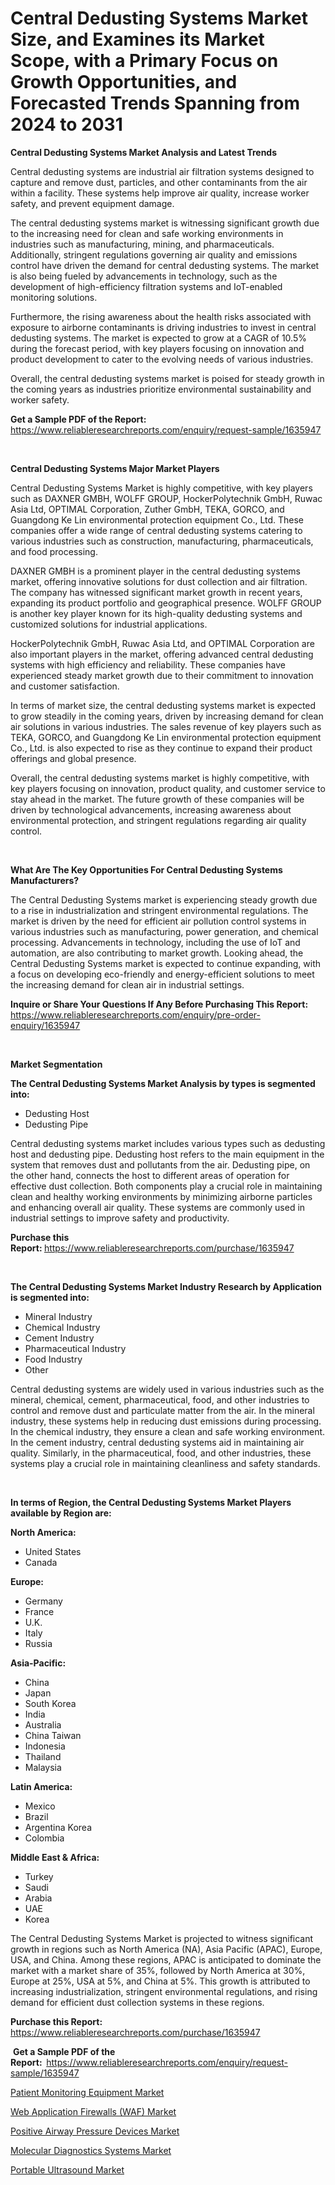 <p><h1>Central Dedusting Systems Market Size, and Examines its Market Scope, with a Primary Focus on Growth Opportunities, and Forecasted Trends Spanning from 2024 to 2031</h1></p><p><strong>Central Dedusting Systems Market Analysis and Latest Trends</strong></p>
<p><p>Central dedusting systems are industrial air filtration systems designed to capture and remove dust, particles, and other contaminants from the air within a facility. These systems help improve air quality, increase worker safety, and prevent equipment damage.</p><p>The central dedusting systems market is witnessing significant growth due to the increasing need for clean and safe working environments in industries such as manufacturing, mining, and pharmaceuticals. Additionally, stringent regulations governing air quality and emissions control have driven the demand for central dedusting systems. The market is also being fueled by advancements in technology, such as the development of high-efficiency filtration systems and IoT-enabled monitoring solutions.</p><p>Furthermore, the rising awareness about the health risks associated with exposure to airborne contaminants is driving industries to invest in central dedusting systems. The market is expected to grow at a CAGR of 10.5% during the forecast period, with key players focusing on innovation and product development to cater to the evolving needs of various industries.</p><p>Overall, the central dedusting systems market is poised for steady growth in the coming years as industries prioritize environmental sustainability and worker safety.</p></p>
<p><strong>Get a Sample PDF of the Report:&nbsp;</strong> <a href="https://www.reliableresearchreports.com/enquiry/request-sample/1635947">https://www.reliableresearchreports.com/enquiry/request-sample/1635947</a></p>
<p>&nbsp;</p>
<p><strong>Central Dedusting Systems Major Market Players</strong></p>
<p><p>Central Dedusting Systems Market is highly competitive, with key players such as DAXNER GMBH, WOLFF GROUP, HockerPolytechnik GmbH, Ruwac Asia Ltd, OPTIMAL Corporation, Zuther GmbH, TEKA, GORCO, and Guangdong Ke Lin environmental protection equipment Co., Ltd. These companies offer a wide range of central dedusting systems catering to various industries such as construction, manufacturing, pharmaceuticals, and food processing.</p><p>DAXNER GMBH is a prominent player in the central dedusting systems market, offering innovative solutions for dust collection and air filtration. The company has witnessed significant market growth in recent years, expanding its product portfolio and geographical presence. WOLFF GROUP is another key player known for its high-quality dedusting systems and customized solutions for industrial applications.</p><p>HockerPolytechnik GmbH, Ruwac Asia Ltd, and OPTIMAL Corporation are also important players in the market, offering advanced central dedusting systems with high efficiency and reliability. These companies have experienced steady market growth due to their commitment to innovation and customer satisfaction.</p><p>In terms of market size, the central dedusting systems market is expected to grow steadily in the coming years, driven by increasing demand for clean air solutions in various industries. The sales revenue of key players such as TEKA, GORCO, and Guangdong Ke Lin environmental protection equipment Co., Ltd. is also expected to rise as they continue to expand their product offerings and global presence.</p><p>Overall, the central dedusting systems market is highly competitive, with key players focusing on innovation, product quality, and customer service to stay ahead in the market. The future growth of these companies will be driven by technological advancements, increasing awareness about environmental protection, and stringent regulations regarding air quality control.</p></p>
<p>&nbsp;</p>
<p><strong>What Are The Key Opportunities For Central Dedusting Systems Manufacturers?</strong></p>
<p><p>The Central Dedusting Systems market is experiencing steady growth due to a rise in industrialization and stringent environmental regulations. The market is driven by the need for efficient air pollution control systems in various industries such as manufacturing, power generation, and chemical processing. Advancements in technology, including the use of IoT and automation, are also contributing to market growth. Looking ahead, the Central Dedusting Systems market is expected to continue expanding, with a focus on developing eco-friendly and energy-efficient solutions to meet the increasing demand for clean air in industrial settings.</p></p>
<p><strong>Inquire or Share Your Questions If Any Before Purchasing This Report:</strong> <a href="https://www.reliableresearchreports.com/enquiry/pre-order-enquiry/1635947">https://www.reliableresearchreports.com/enquiry/pre-order-enquiry/1635947</a></p>
<p>&nbsp;</p>
<p><strong>Market Segmentation</strong></p>
<p><strong>The Central Dedusting Systems Market Analysis by types is segmented into:</strong></p>
<p><ul><li>Dedusting Host</li><li>Dedusting Pipe</li></ul></p>
<p><p>Central dedusting systems market includes various types such as dedusting host and dedusting pipe. Dedusting host refers to the main equipment in the system that removes dust and pollutants from the air. Dedusting pipe, on the other hand, connects the host to different areas of operation for effective dust collection. Both components play a crucial role in maintaining clean and healthy working environments by minimizing airborne particles and enhancing overall air quality. These systems are commonly used in industrial settings to improve safety and productivity.</p></p>
<p><strong>Purchase this Report:&nbsp;</strong><a href="https://www.reliableresearchreports.com/purchase/1635947">https://www.reliableresearchreports.com/purchase/1635947</a></p>
<p>&nbsp;</p>
<p><strong>The Central Dedusting Systems Market Industry Research by Application is segmented into:</strong></p>
<p><ul><li>Mineral Industry</li><li>Chemical Industry</li><li>Cement Industry</li><li>Pharmaceutical Industry</li><li>Food Industry</li><li>Other</li></ul></p>
<p><p>Central dedusting systems are widely used in various industries such as the mineral, chemical, cement, pharmaceutical, food, and other industries to control and remove dust and particulate matter from the air. In the mineral industry, these systems help in reducing dust emissions during processing. In the chemical industry, they ensure a clean and safe working environment. In the cement industry, central dedusting systems aid in maintaining air quality. Similarly, in the pharmaceutical, food, and other industries, these systems play a crucial role in maintaining cleanliness and safety standards.</p></p>
<p>&nbsp;</p>
<p><strong>In terms of Region, the Central Dedusting Systems Market Players available by Region are:</strong></p>
<p>
    <p> <strong> North America: </strong>
        <ul>
            <li>United States</li>
            <li>Canada</li>
        </ul>
        </p> 
    <p> <strong> Europe: </strong>
        <ul>
            <li>Germany</li>
            <li>France</li>
            <li>U.K.</li>
            <li>Italy</li>
            <li>Russia</li>
        </ul>
        </p> 
    <p> <strong> Asia-Pacific: </strong>
        <ul>
            <li>China</li>
            <li>Japan</li>
            <li>South Korea</li>
            <li>India</li>
            <li>Australia</li>
            <li>China Taiwan</li>
            <li>Indonesia</li>
            <li>Thailand</li>
            <li>Malaysia</li>
        </ul>
        </p> 
    <p> <strong> Latin America: </strong>
        <ul>
            <li>Mexico</li>
            <li>Brazil</li>
            <li>Argentina Korea</li>
            <li>Colombia</li>
        </ul>
        </p> 
    <p> <strong> Middle East & Africa: </strong>
        <ul>
            <li>Turkey</li>
            <li>Saudi</li>
            <li>Arabia</li>
            <li>UAE</li>
            <li>Korea</li>
        </ul>
    </p>
    </p>
<p><p>The Central Dedusting Systems Market is projected to witness significant growth in regions such as North America (NA), Asia Pacific (APAC), Europe, USA, and China. Among these regions, APAC is anticipated to dominate the market with a market share of 35%, followed by North America at 30%, Europe at 25%, USA at 5%, and China at 5%. This growth is attributed to increasing industrialization, stringent environmental regulations, and rising demand for efficient dust collection systems in these regions.</p></p>
<p><strong>Purchase this Report: </strong><a href="https://www.reliableresearchreports.com/purchase/1635947">https://www.reliableresearchreports.com/purchase/1635947</a></p>
<p>&nbsp;<strong>Get a Sample PDF of the Report:&nbsp;&nbsp;</strong><a href="https://www.reliableresearchreports.com/enquiry/request-sample/1635947">https://www.reliableresearchreports.com/enquiry/request-sample/1635947</a></p>
<p><strong></strong></p>
<p><p><a href="https://medium.com/@kathyburton10/patient-monitoring-equipment-market-analysis-its-cagr-market-segmentation-and-global-industry-6d4b08d6ddfb">Patient Monitoring Equipment Market</a></p><p><a href="https://github.com/wusalecollins540tpqoz/Market-Research-Report-List-1/blob/main/web-application-firewalls-waf-market.md">Web Application Firewalls (WAF) Market</a></p><p><a href="https://medium.com/@emilywest91/positive-airway-pressure-devices-market-the-key-to-successful-business-strategy-forecast-till-2031-7d6e21a840c5">Positive Airway Pressure Devices Market</a></p><p><a href="https://github.com/pjcfca/Market-Research-Report-List-1/blob/main/molecular-diagnostics-systems-market.md">Molecular Diagnostics Systems Market</a></p><p><a href="https://medium.com/@emilywest91/portable-ultrasound-market-insight-market-trends-growth-forecasted-from-2024-to-2031-78b159874741">Portable Ultrasound Market</a></p></p>